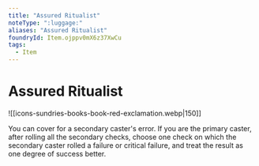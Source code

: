 ```yaml
---
title: "Assured Ritualist"
noteType: ":luggage:"
aliases: "Assured Ritualist"
foundryId: Item.ojppv0mX6z37XwCu
tags:
  - Item
---
```


# Assured Ritualist
![[icons-sundries-books-book-red-exclamation.webp|150]]

You can cover for a secondary caster's error. If you are the primary caster, after rolling all the secondary checks, choose one check on which the secondary caster rolled a failure or critical failure, and treat the result as one degree of success better.
